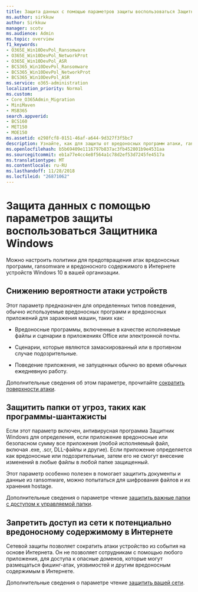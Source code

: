 ```yaml
---
title: Защита данных с помощью параметров защиты воспользоваться Защитника Windows
ms.author: sirkkuw
author: Sirkkuw
manager: scotv
ms.audience: Admin
ms.topic: overview
f1_keywords:
- O365E_Win10DevPol_Ransomware
- O365E_Win10DevPol_NetworkProt
- O365E_Win10DevPol_ASR
- BCS365_Win10DevPol_Ransomware
- BCS365_Win10DevPol_NetworkProt
- BCS365_Win10DevPol_ASR
ms.service: o365-administration
localization_priority: Normal
ms.custom:
- Core_O365Admin_Migration
- MiniMaven
- MSB365
search.appverid:
- BCS160
- MET150
- MOE150
ms.assetid: e298fcf8-0151-46af-a644-9d327f3f5bc7
description: Узнайте, как для защиты от вредоносных программ атаки, ransomware и вредоносного содержимого в Интернете устройств Windows 10 в вашей организации.
ms.openlocfilehash: b5b69409e1116797b837ac3fb452801b9e4531aa
ms.sourcegitcommit: eb1a77e4cc4e8f564a1c78d2ef53d7245fe4517a
ms.translationtype: MT
ms.contentlocale: ru-RU
ms.lasthandoff: 11/28/2018
ms.locfileid: "26871062"
---
```

# <a name="protect-your-data-with-windows-defender-exploit-guard-settings"></a>Защита данных с помощью параметров защиты воспользоваться Защитника Windows

Можно настроить политики для предотвращения атак вредоносных программ, ransomware и вредоносного содержимого в Интернете устройств Windows 10 в вашей организации.
  
## <a name="reduce-the-attack-surface-of-devices"></a>Снижению вероятности атаки устройств

Этот параметр предназначен для определенных типов поведения, обычно используемые вредоносных программ и вредоносных приложений для заражения машин, таких как:
  
- Вредоносные программы, включенные в качестве исполняемые файлы и сценарии в приложениях Office или электронной почты.
    
- Сценарии, которые являются замаскированный или в противном случае подозрительные.
    
- Поведение приложения, не запущенных обычно во время обычных ежедневную работу.
    
Дополнительные сведения об этом параметре, прочитайте [сократить поверхности атаки](https://go.microsoft.com/fwlink/?linkid=870417).
  
## <a name="protect-folders-from-threats-such-as-ransomware"></a>Защитить папки от угроз, таких как программы-шантажисты

Если этот параметр включен, антивирусная программа Защитник Windows для определения, если приложение вредоносные или безопасном сумму все приложения (любой исполняемый файл, включая .exe, .scr, DLL-файлы и другие). Если приложение определяется как вредоносные или подозрительные, затем его не смогут внесение изменений в любые файлы в любой папке защищенный.
  
Этот параметр особенно полезен в помогает защитить документы и данные из ransomware, можно попытаться для шифрования файлов и их хранения hostage.
  
Дополнительные сведения о параметре чтение [защитить важные папки с доступом к управляемой папки](https://go.microsoft.com/fwlink/?linkid=870418).
  
## <a name="prevent-network-access-to-potentially-malicious-content-on-the-internet"></a>Запретить доступ из сети к потенциально вредоносному содержимому в Интернете

Сетевой защиты позволяет сократить атаки устройство из события на основе Интернета. Он не позволяет сотрудникам с помощью любого приложения, для доступа к опасные доменов, которые могут размещаться фишинг-атак, уязвимостей и другим вредоносным содержимым в Интернете.
  
Дополнительные сведения о параметре чтение [защитить вашей сети](https://go.microsoft.com/fwlink/?linkid=870419).
  


